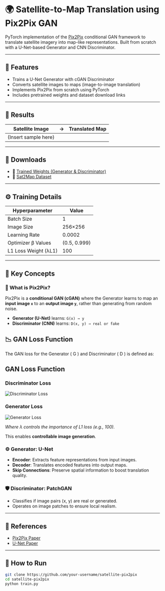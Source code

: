 # 🌍 Satellite-to-Map Translation using Pix2Pix GAN

PyTorch implementation of the [Pix2Pix](https://arxiv.org/abs/1611.07004) conditional GAN framework to translate satellite imagery into map-like representations. Built from scratch with a U-Net-based Generator and CNN Discriminator.

---

## 🔧 Features

- Trains a U-Net Generator with cGAN Discriminator
- Converts satellite images to maps (image-to-image translation)
- Implements Pix2Pix from scratch using PyTorch
- Includes pretrained weights and dataset download links

---

## 🧪 Results

| Satellite Image | → | Translated Map |
|-----------------|---|----------------|
| (Insert sample here) | | |

---

## 📁 Downloads

- 🔗 [Trained Weights (Generator & Discriminator)](URL_HERE)
- 🔗 [Sat2Map Dataset](URL_HERE)

---

## ⚙️ Training Details

| Hyperparameter       | Value         |
|----------------------|---------------|
| Batch Size           | 1             |
| Image Size           | 256×256       |
| Learning Rate        | 0.0002        |
| Optimizer β Values   | (0.5, 0.999)  |
| L1 Loss Weight (λL1) | 100           |

---

## 🧠 Key Concepts

### 🎲 What is Pix2Pix?

Pix2Pix is a **conditional GAN (cGAN)** where the Generator learns to map an **input image `x`** to an **output image `y`**, rather than generating from random noise.

- **Generator (U-Net)** learns: `G(x) → y`
- **Discriminator (CNN)** learns: `D(x, y) → real or fake`

## 📉 GAN Loss Function

The GAN loss for the Generator \( G \) and Discriminator \( D \) is defined as:

## GAN Loss Function

### Discriminator Loss
![Discriminator Loss](https://latex.codecogs.com/png.image?\dpi{120}L_D=-E_{x,y}[\log%20D(x,%20y)]-E_{x}[\log(1-D(x,G(x)))])

### Generator Loss
![Generator Loss](https://latex.codecogs.com/png.image?\dpi{120}L_G=-E_{x}[\log%20D(x,G(x))]%20+%20\lambda%20\cdot%20||y-G(x)||_1)

*Where λ controls the importance of L1 loss (e.g., 100).*

This enables **controllable image generation**.

### ⚙️ Generator: U-Net

- **Encoder**: Extracts feature representations from input images.
- **Decoder**: Translates encoded features into output maps.
- **Skip Connections**: Preserve spatial information to boost translation quality.

### 🛡️ Discriminator: PatchGAN

- Classifies if image pairs (x, y) are real or generated.
- Operates on image patches to ensure local realism.

---

## 📌 References

- [Pix2Pix Paper](https://arxiv.org/abs/1611.07004)
- [U-Net Paper](https://arxiv.org/abs/1505.04597)

---

## 🚀 How to Run

```bash
git clone https://github.com/your-username/satellite-pix2pix
cd satellite-pix2pix
python train.py
